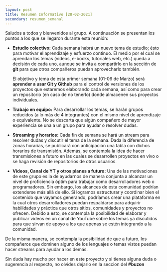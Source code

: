 ```yaml
---
layout: post
title: Resumen Informativo [28-02-2021]
secondary: resumen_semanal
---
```


Saludos a todos y bienvenidos al grupo. A continuación se presentan los puntos a los que se llegaron
durante esta reunión:

* **Estudio colectivo:** Cada semana habrá un nuevo tema de estudio; ésto para motivar el
  aprendizaje y esfuerzo continuo. El medio por el cual se aprendan los temas (videos, e-books,
  tutoriales web, etc.) queda a decisión de cada uno, aunque se invita a compartirlo en la sección
  de **git** para que otros compañeros puedan aprovecharlo también.
  
  El objetivo y tema de esta primer semana (01-06 de Marzo) será **aprender a usar Git y Github** para
el control de versiones de los proyectos que estaremos elaborando cada semana, así como para crear
un repositorio (en caso de no tenerlo) donde almacenen sus proyectos individuales.

* **Trabajo en equipo:** Para desarrollar los temas, se harán grupos reducidos (a lo más de 4
  integrantes) con el mismo nivel de aprendizaje o equivalente. No se descarta que algún compañero
  de mayor experiencia se una a un grupo para ayudar o resolver dudas.

* **Streaming y horarios:** Cada fin de semana se hará un stream para resolver dudas y discutir el
  tema de la semana. Dada la diferencia de zonas horarias, se publicará con anticipación una tabla
  con dichos horarios de transmisión. Además, se contempla la idea de hacer transmisiones a futuro
  en las cuales se desarrollen proyectos en vivo o se haga revisión de repositorios de otros
  usuarios.
  
* **Videos, Canal de YT y otros planes a futuro:** Una de las motivaciones de este grupo es la de
  ayudarnos de manera conjunta a alcanzar un nivel de proficiencia óptim para trabajar como
  desarrolladores web o programadores. Sin embargo, los alcances de esta comunidad podrían
  extenderse más allá de ello. 
  Si logramos estructurar y coordinar bien el contenido que vayamos generando, podríamos crear una
plataforma en la cual otros desarrolladores puedan respaldarse para adquirir habilidades y práctica
que otros sitios, comunidades y proyectos no ofrecen. Debido a esto, se contempla la posibilidad de
elaborar y publicar videos en un canal de YouTube sobre los temas ya discutidos para que sirvan de
apoyo a los que apenas se estén integrando a la comunidad. 

De la misma manera, se contempla la posibilidad de que a futuro, los compañeros que dominen alguno
 de los lenguajes o temas vistos puedan hacer streams para ayudar a los demás. 
 
 Sin duda hay mucho por hacer en este proyecto y si tienes alguna duda o sugerencia al respecto, no
olvides dejarlo en la seccion del **#buzon**

